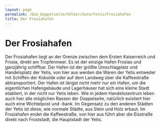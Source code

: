 ```yaml
---
layout: page
permalink: /Die_Doppelseite/Völker/Gute/Yetis/Frosiahafen
title: Der Frosiahafen
---
```


# Der Frosiahafen

Der Frosiahafen liegt an der Grenze zwischen dem Ersten Kaiserreich und Frosia, direkt am Tropfenmeer. Es ist der einzige Hafen Frosias und ganzjährig schiffbar. Der Hafen ist der größte Umschlagplatz und Handelsplatz der Yetis, von hier aus werden die Waren der Yetis entweder mit Schiffen der Kobolde oder auf dem Landweg über die Kaffeestraße abtransportiert. Der Hafen ist längst nicht mehr nur ein Hafen, um die eigentlichen Hafengebäude und Lagerhäuser hat sich eine kleine Stadt etabliert, in der nicht nur Yetis leben. Wie in jedem Handelszentrum leben auch hier alle möglichen Rassen der Doppelseite, natürlich existiert hier auch eine Wichtelpost und -bank. Im Gegensatz zu den anderen Städten der Yetis ist diese, wie normale Städte, aus Stein und Holz erbaut. Im Frosiahafen endet die Kaffeestraße, von hier aus führt aber die Eisstraße direkt nach Froststadt, die Hauptstadt der Yetis.
